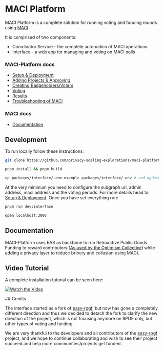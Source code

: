 # MACI Platform

MACI Platform is a complete solution for running voting and funding rounds using [MACI](https://maci.pse.dev).

It is comprised of two components:

- Coordinator Service - the complete automation of MACI operations
- Interface - a web app for managing and voting on MACI polls

### MACI-Platform docs

- [Setup & Deployment](./docs/01_setup.md)
- [Adding Projects & Approving](./docs/02_adding_projects.md)
- [Creating Badgeholders/Voters](./docs/03_creating_badgeholders.md)
- [Voting](./docs/04_voting.md)
- [Results](./docs/05_results.md)
- [Troubleshooting of MACI](./docs/06_maci_troubleshooting.md)

### MACI docs

- [Documentation](https://maci.pse.dev/docs/introduction)

## Development

To run locally follow these instructions:

```sh
git clone https://github.com/privacy-scaling-explorations/maci-platform

pnpm install && pnpm build

cp packages/interface/.env.example packages/interface/.env # and update .env variables

```

At the very minimum you need to configure the subgraph url, admin address, maci address and the voting periods. For more details head to [Setup & Deployment](./docs/01_setup.md). Once you have set everything run:

```sh
pnpm run dev:interface

open localhost:3000
```

## Documentation

MACI-Platform uses EAS as backbone to run Retroactive Public Goods Funding to reward contributors ([As used by the Optimism Collective](https://community.optimism.io/docs/governance/citizens-house/#how-retro-funding-works)) while adding a privacy layer to reduce bribery and collusion using MACI.

## Video Tutorial

A complete installation tutorial can be seen here:

[![Watch the Video](https://img.youtube.com/vi/86VBbO1E4Vk/0.jpg)](https://www.youtube.com/watch?v=86VBbO1E4Vk)

## Credits

The interface started as a fork of [easy-rpgf](https://github.com/gitcoinco/easy-retro-pgf), but now has gone a completely different direction and thus we decided to detach the fork to clarify the new direction of the project, which is not focusing anymore on RPGF only, but other types of voting and funding.

We are very thankful to the developers and all contributors of the [easy-rpgf](https://github.com/gitcoinco/easy-retro-pgf) project, and we hope to continue collaborating and wish to see their project succeed and help more communities/projects get funded.
